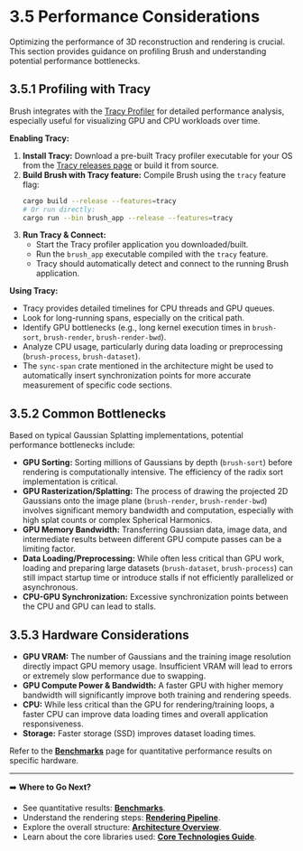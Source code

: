 # 3.5 Performance Considerations

Optimizing the performance of 3D reconstruction and rendering is crucial. This section provides guidance on profiling Brush and understanding potential performance bottlenecks.

## 3.5.1 Profiling with Tracy

Brush integrates with the [Tracy Profiler](https://github.com/wolfpld/tracy) for detailed performance analysis, especially useful for visualizing GPU and CPU workloads over time.

**Enabling Tracy:**

1.  **Install Tracy:** Download a pre-built Tracy profiler executable for your OS from the [Tracy releases page](https://github.com/wolfpld/tracy/releases) or build it from source.
2.  **Build Brush with Tracy feature:** Compile Brush using the `tracy` feature flag:
    ```bash
    cargo build --release --features=tracy
    # Or run directly:
    cargo run --bin brush_app --release --features=tracy
    ```
3.  **Run Tracy & Connect:**
    *   Start the Tracy profiler application you downloaded/built.
    *   Run the `brush_app` executable compiled with the `tracy` feature.
    *   Tracy should automatically detect and connect to the running Brush application.

**Using Tracy:**

*   Tracy provides detailed timelines for CPU threads and GPU queues.
*   Look for long-running spans, especially on the critical path.
*   Identify GPU bottlenecks (e.g., long kernel execution times in `brush-sort`, `brush-render`, `brush-render-bwd`).
*   Analyze CPU usage, particularly during data loading or preprocessing (`brush-process`, `brush-dataset`).
*   The `sync-span` crate mentioned in the architecture might be used to automatically insert synchronization points for more accurate measurement of specific code sections.

## 3.5.2 Common Bottlenecks

Based on typical Gaussian Splatting implementations, potential performance bottlenecks include:

*   **GPU Sorting:** Sorting millions of Gaussians by depth (`brush-sort`) before rendering is computationally intensive.
The efficiency of the radix sort implementation is critical.
*   **GPU Rasterization/Splatting:** The process of drawing the projected 2D Gaussians onto the image plane (`brush-render`, `brush-render-bwd`) involves significant memory bandwidth and computation, especially with high splat counts or complex Spherical Harmonics.
*   **GPU Memory Bandwidth:** Transferring Gaussian data, image data, and intermediate results between different GPU compute passes can be a limiting factor.
*   **Data Loading/Preprocessing:** While often less critical than GPU work, loading and preparing large datasets (`brush-dataset`, `brush-process`) can still impact startup time or introduce stalls if not efficiently parallelized or asynchronous.
*   **CPU-GPU Synchronization:** Excessive synchronization points between the CPU and GPU can lead to stalls.

## 3.5.3 Hardware Considerations

*   **GPU VRAM:** The number of Gaussians and the training image resolution directly impact GPU memory usage. Insufficient VRAM will lead to errors or extremely slow performance due to swapping.
*   **GPU Compute Power & Bandwidth:** A faster GPU with higher memory bandwidth will significantly improve both training and rendering speeds.
*   **CPU:** While less critical than the GPU for rendering/training loops, a faster CPU can improve data loading times and overall application responsiveness.
*   **Storage:** Faster storage (SSD) improves dataset loading times.

Refer to the **[Benchmarks](benchmarks.md)** page for quantitative performance results on specific hardware.

---

➡️ **Where to Go Next?**

*   See quantitative results: **[Benchmarks](../benchmarks.md)**.
*   Understand the rendering steps: **[Rendering Pipeline](rendering-pipeline.md)**.
*   Explore the overall structure: **[Architecture Overview](architecture.md)**.
*   Learn about the core libraries used: **[Core Technologies Guide](core-technologies.md)**. 